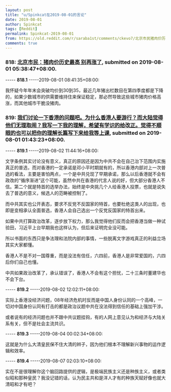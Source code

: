 ```yaml
---
layout: post
title: "u/Spinkcat在2019-08-01的言论"
date: 2019-08-01
author: Spinkcat
tags: [Reddit]
permalink: Spinkcat-2019-08-01
from: https://old.reddit.com/r/saraba1st/comments/ckevo7/北京市民猪肉价历史最高_别再涨了/
comments: true
---
```


### 818: [北京市民：猪肉价历史最高 别再涨了](https://old.reddit.com/r/saraba1st/comments/ckevo7/北京市民猪肉价历史最高_别再涨了/), submitted on 2019-08-01 05:38:47+08:00.

----- __818.1__ -----2019-08-01 08:41:35+08:00:

我怀疑今年年末会突破均价到30到35，最近几年猪出栏数目在第四季度都是下降的，如果少数城市的供需要维持住来保证稳定，那必然导致这些城市猪肉价格高涨，而其他城市干脆没猪肉。

### 819: [我们讨论一下香港的问题吧。为什么香港人要游行？而大陆觉得他们无理取闹？我写一下我的理解，希望有学识的给改正。觉得不顺眼的也可以把你的理解长篇写下来给我等上课](https://old.reddit.com/r/China_irl/comments/ckbs22/我们讨论一下香港的问题吧为什么香港人要游行而大陆觉得他们无理取闹我写一下我的理解希望有学识的给改正觉/), submitted on 2019-08-01 01:43:23+08:00.

----- __819.1__ -----2019-08-02 11:44:16+08:00:

文字条例其实讨论没有意义，真正的原因还是因为中共不会在自己治下范围内实施真正的普选，而对香港的一定承诺是邓小平时期就有的，所以香港内部对上一次普选的看法，主要是害怕两点，一个是中共兑现了早期承诺，那么以后香港就不会有政改的“循序渐进”这个可能，虽然中共在香港的代言人说的好，但大部分香港人不信。第二个就是特首的选举办法，始终是中央挑几个人给香港人投票，也就是说失去了普选的意义，候选人的范畴被控制了。

而中共其实也公开表态，要求不反党不反国家的特首，也要杜绝这类人的出现，也即是变相承认全面普选，香港人会自己选出一个反党反国家的特首出来。

如果中共打算政治改革，逐步放下权力，那么我觉得他们反而会把香港当做一种试验田，习近平上台早期我也这样认为，但后来证明完全没可能。

所以书面的东西只是争法理和法院内部的事情，一些脱离文字游戏真正的利益立场其实大家都懂。

香港人不是不对一国尊重，而是没法有信任，六四前，香港人是非常爱国的，六四后你们自己也懂。

中共如果政治改革了，承认错误了，香港人不会有这个担忧，二十三条时董建华也不会下台。

----- __819.2__ -----2019-08-02 12:02:11+08:00:

实际上香港没经济问题，08年经济危机时反而是中国人身份认同的一个高峰，一切对中国身份认同有打击的都是政治议题中共在没法得到信任的基础上强加干涉。

或者说有的经济问题也并不跟中共议题挂钩，有的人网上意见认为和经济与大陆关系有关，但不是社会主流共识。

----- __819.3__ -----2019-08-04 00:02:34+08:00:

这就是为什么大清皇民保不住大清的辫子，因为他们根本不理解新兴事物的运作逻辑和效率。

----- __819.4__ -----2019-08-07 02:03:10+08:00:

实在不是很理解你这个脑回路提供的逻辑，是极端民族主义还是种族主义，或者类似昭和那种皇民？我没记错的话，认为民主共和是洋人才有的种族天赋好像也就大清昭和才有吧？

